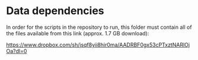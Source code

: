 # Data dependencies

In order for the scripts in the repository to run, this folder must contain
all of the files available from this link (approx. 1.7 GB download):

https://www.dropbox.com/sh/jsqf8yii8hir0ma/AADRBF0gx53cPTxztNARlOjOa?dl=0
